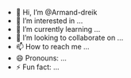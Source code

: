 - 👋 Hi, I’m @Armand-dreik
- 👀 I’m interested in ...
- 🌱 I’m currently learning ...
- 💞️ I’m looking to collaborate on ...
- 📫 How to reach me ...
- 😄 Pronouns: ...
- ⚡ Fun fact: ...

<!---
Armand-dreik/Armand-dreik is a ✨ special ✨ repository because its `README.md` (this file) appears on your GitHub profile.
You can click the Preview link to take a look at your changes.
--->
